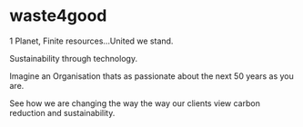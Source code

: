 # waste4good
1 Planet, Finite resources…United we stand.

Sustainability through technology.

Imagine an Organisation thats as passionate about the next 50 years as you are.

See how we are changing the way the way our clients view carbon reduction and sustainability.
